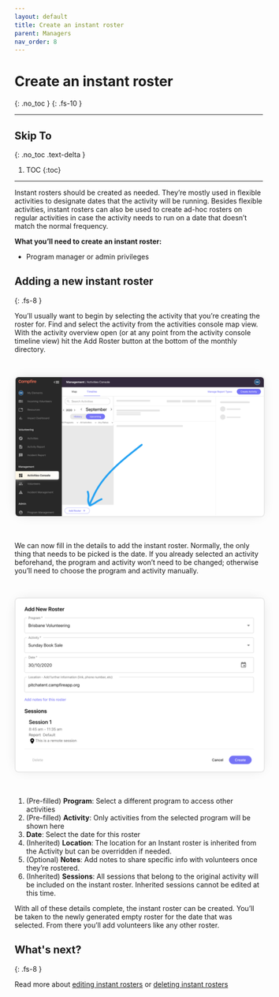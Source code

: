```yaml
---
layout: default
title: Create an instant roster
parent: Managers
nav_order: 8
---
```


<style>
img {
   margin-top: 32px;
   margin-bottom: 32px;
   border: 2px solid #e9e9e9;
   box-shadow: 0 0 25px -10px rgba(0,0,0,0.2);
   border-radius: 8px;
}
</style>

# Create an instant roster
{: .no_toc }
{: .fs-10 }

---

## Skip To
{: .no_toc .text-delta }

1. TOC
{:toc}

---

Instant rosters should be created as needed. They’re mostly used in flexible activities to designate dates that the activity will be running. Besides flexible activities, instant rosters can also be used to create ad-hoc rosters on regular activities in case the activity needs to run on a date that doesn’t match the normal frequency.

**What you’ll need to create an instant roster:**

- Program manager or admin privileges

## Adding a new instant roster
{: .fs-8 }

You’ll usually want to begin by selecting the activity that you’re creating the roster for. Find and select the activity from the activities console map view. With the activity overview open (or at any point from the activity console timeline view) hit the Add Roster button at the bottom of the monthly directory.

![Location of add roster button](./assets/create-an-instant-roster/roster-overview.png)

We can now fill in the details to add the instant roster. Normally, the only thing that needs to be picked is the date. If you already selected an activity beforehand, the program and activity won’t need to be changed; otherwise you’ll need to choose the program and activity manually.

![Instant roster creation form](./assets/create-an-instant-roster/roster-create-instant-roster.png)

1. (Pre-filled) **Program**: Select a different program to access other activities
1. (Pre-filled) **Activity**: Only activities from the selected program will be shown here
1. **Date**: Select the date for this roster
1. (Inherited) **Location**: The location for an Instant roster is inherited from the Activity but can be overridden if needed.
1. (Optional) **Notes**: Add notes to share specific info with volunteers once they’re rostered.
1. (Inherited) **Sessions**: All sessions that belong to the original activity will be included on the instant roster. Inherited sessions cannot be edited at this time.

With all of these details complete, the instant roster can be created. You’ll be taken to the newly generated empty roster for the date that was selected. From there you’ll add volunteers like any other roster.

## What's next?
{: .fs-8 }

Read more about [editing instant rosters](/docs/managers/editing-instant-rosters) or [deleting instant rosters](/docs/managers/delete-an-instant-roster)
